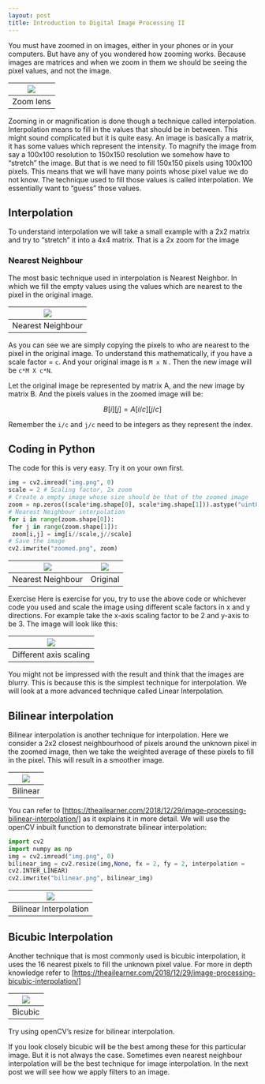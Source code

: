 ```yaml
---
layout: post
title: Introduction to Digital Image Processing II
---
```


You must have zoomed in on images, either in your phones or in your computers. But have any
of you wondered how zooming works. Because images are matrices and when we zoom in
them we should be seeing the pixel values, and not the image.

| ![]({{site.baseurl}}/assets/intro-to-dip/image11.png) | 
| :-----: |
| Zoom lens |

Zooming in or magnification is done though a technique called interpolation. Interpolation means
to fill in the values that should be in between. This might sound complicated but it is quite easy.
An image is basically a matrix, it has some values which represent the intensity. To magnify the
image from say a 100x100 resolution to 150x150 resolution we somehow have to “stretch” the
image. But that is we need to fill 150x150 pixels using 100x100 pixels.
This means that we will have many points whose pixel value we do not know. The technique
used to fill those values is called interpolation. We essentially want to “guess” those values.

## Interpolation
To understand interpolation we will take a small example with a 2x2 matrix and try to “stretch” it
into a 4x4 matrix. That is a 2x zoom for the image

### Nearest Neighbour
The most basic technique used in interpolation is Nearest Neighbor. In which we fill the empty
values using the values which are nearest to the pixel in the original image.

| ![]({{site.baseurl}}/assets/intro-to-dip/image1.png) | 
| :-----: |
| Nearest Neighbour |

As you can see we are simply copying the pixels to who are nearest to the pixel in the original
image.
To understand this mathematically, if you have a scale factor = `c`. And your original image is `M x
N` .
Then the new image will be `c*M X c*N`.

Let the original image be represented by matrix A, and the new image by matrix B.
And the pixels values in the zoomed image will be:
```math
B[i][j] = A[i/c][j/c]
```
Remember the `i/c` and `j/c` need to be integers as they represent the index.

## Coding in Python
The code for this is very easy. Try it on your own first.

```python
img = cv2.imread("img.png", 0)
scale = 2 # Scaling factor, 2x zoom
# Create a empty image whose size should be that of the zoomed image
zoom = np.zeros((scale*img.shape[0], scale*img.shape[1])).astype("uint8")
# Nearest Neighbour interpolation
for i in range(zoom.shape[0]):
 for j in range(zoom.shape[1]):
 zoom[i,j] = img[i//scale,j//scale]
# Save the image
cv2.imwrite("zoomed.png", zoom)
```

| ![]({{site.baseurl}}/assets/intro-to-dip/image13.png) |  ![]({{site.baseurl}}/assets/intro-to-dip/image4.png) |
| :-----: | :------: |
| Nearest Neighbour | Original |


Exercise
Here is exercise for you, try to use the above code or whichever code you used and scale the
image using different scale factors in x and y directions. For example take the x-axis scaling
factor to be 2 and y-axis to be 3.
The image will look like this:


| ![]({{site.baseurl}}/assets/intro-to-dip/image16.png) | 
| :-----: |
| Different axis scaling |

You might not be impressed with the result and think that the images are blurry. This is because
this is the simplest technique for interpolation. We will look at a more advanced technique called
Linear Interpolation.

## Bilinear interpolation
Bilinear interpolation is another technique for interpolation.
Here we consider a 2x2 closest neighbourhood of pixels around the unknown pixel in the
zoomed image, then we take the weighted average of these pixels to fill in the pixel. This will
result in a smoother image.

| ![]({{site.baseurl}}/assets/intro-to-dip/image3.png) | 
| :-----: |
| Bilinear |

You can refer to [https://theailearner.com/2018/12/29/image-processing-bilinear-interpolation/] as
it explains it in more detail.
We will use the openCV inbuilt function to demonstrate bilinear interpolation:

```python
import cv2
import numpy as np
img = cv2.imread("img.png", 0)
bilinear_img = cv2.resize(img,None, fx = 2, fy = 2, interpolation =
cv2.INTER_LINEAR)
cv2.imwrite("bilinear.png", bilinear_img)
```


| ![]({{site.baseurl}}/assets/intro-to-dip/image6.png) | 
| :-----: |
| Bilinear Interpolation |

## Bicubic Interpolation
Another technique that is most commonly used is bicubic interpolation, it uses the 16 nearest
pixels to fill the unknown pixel value. For more in depth knowledge refer to
[https://theailearner.com/2018/12/29/image-processing-bicubic-interpolation/]


| ![]({{site.baseurl}}/assets/intro-to-dip/image15.png) | 
| :-----: |
| Bicubic |


Try using openCV’s resize for bilinear interpolation.

If you look closely bicubic will be the best among these for this particular image. But it is not
always the case. Sometimes even nearest neighbour interpolation will be the best technique for
image interpolation.
In the next post we will see how we apply filters to an image.



